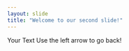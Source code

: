 ```yaml
---
layout: slide 
title: "Welcome to our second slide!"
---
```

Your Text
Use the left arrow to go back!
